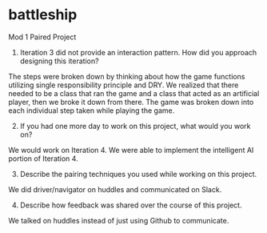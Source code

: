 # battleship
Mod 1 Paired Project

1. Iteration 3 did not provide an interaction pattern. How did you approach designing this iteration?

The steps were broken down by thinking about how the game functions utilizing single responsibility principle and DRY. We realized that there needed to be a class that ran the game and a class that acted as an artificial player, then we broke it down from there. The game was broken down into each individual step taken while playing the game. 

2. If you had one more day to work on this project, what would you work on?

We would work on Iteration 4. We were able to implement the intelligent AI portion of Iteration 4.

3. Describe the pairing techniques you used while working on this project.

We did driver/navigator on huddles and communicated on Slack.

4. Describe how feedback was shared over the course of this project.

We talked on huddles instead of just using Github to communicate.

